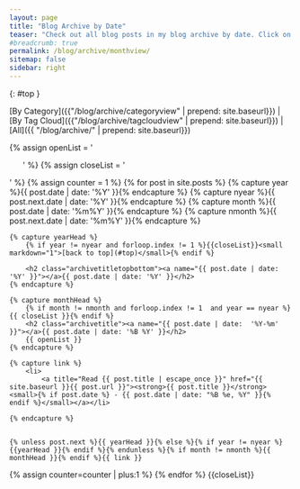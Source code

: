 ```yaml
---
layout: page
title: "Blog Archive by Date"
teaser: "Check out all blog posts in my blog archive by date. Click on a headline to read the excerpt."
#breadcrumb: true
permalink: /blog/archive/monthview/
sitemap: false
sidebar: right
---
```

{: #top }

[By Category]({{"/blog/archive/categoryview" | prepend: site.baseurl}}) | [By Tag Cloud]({{"/blog/archive/tagcloudview" | prepend: site.baseurl}}) | [All]({{ "/blog/archive/" | prepend: site.baseurl}})

<div id="index">
{% assign openList = '<ul>' %}
{% assign closeList = '</ul>' %}
{% assign counter = 1 %}
{% for post in site.posts %}
    {% capture year %}{{ post.date | date: '%Y' }}{% endcapture %}
    {% capture nyear %}{{ post.next.date | date: '%Y' }}{% endcapture %}
    {% capture month %}{{ post.date | date: '%m%Y' }}{% endcapture %}
    {% capture nmonth %}{{ post.next.date | date: '%m%Y' }}{% endcapture %}
 
    {% capture yearHead %}
        {% if year != nyear and forloop.index != 1 %}{{closeList}}<small markdown="1">[back to top](#top)</small>{% endif %}

        <h2 class="archivetitletopbottom"><a name="{{ post.date | date: '%Y' }}"></a>{{ post.date | date: '%Y' }}</h2>
    {% endcapture %}

    {% capture monthHead %}
        {% if month != nmonth and forloop.index != 1  and year == nyear %}{{ closeList }}{% endif %}
        <h2 class="archivetitle"><a name="{{ post.date | date:  '%Y-%m'  }}"></a>{{ post.date | date: '%B %Y' }}</h2>
        {{ openList }}
    {% endcapture %}

    {% capture link %}
        <li>
            <a title="Read {{ post.title | escape_once }}" href="{{ site.baseurl }}{{ post.url }}"><strong>{{ post.title }}</strong> <small>{% if post.date %} - {{ post.date | date: "%B %e, %Y" }}{% endif %}</small></a></li>

    {% endcapture %}


    {% unless post.next %}{{ yearHead }}{% else %}{% if year != nyear %}{{yearHead }}{% endif %}{% endunless %}{% if month != nmonth %}{{ monthHead }}{% endif %}{{ link }}

{% assign counter=counter | plus:1 %}
{% endfor %}
{{closeList}}
</div>